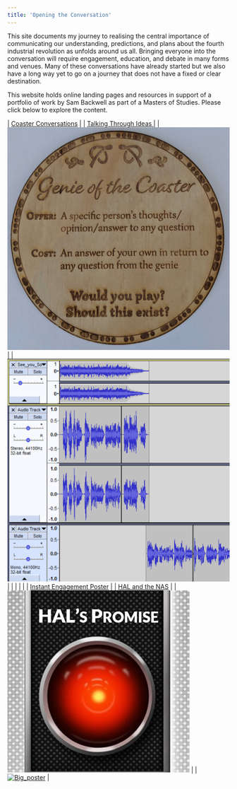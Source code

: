 ```yaml
---
title: 'Opening the Conversation'
---
```


<p>
	This site documents my journey to realising the central importance of communicating our understanding, predictions, and plans about the fourth industrial revolution as unfolds around us all. Bringing everyone into the conversation will require engagement, education, and debate in many forms and venues. Many of these conversations have already started but we also have a long way yet to go on a journey that does not have a fixed or clear destination. 
</p>
<p>
	This website holds online landing pages and resources in support of a portfolio of work by Sam Backwell as part of a Masters of Studies. Please click below to explore the content. 
</p>




| [Coaster Conversations](./coasters) | | [Talking Through Ideas ](./podcast) | 
| [![Coaster1](coasters/img/physical1.jpg)](./coasters) | |  [![Podcast_pic](podcast/thumb.png)](./podcast) | 
| | | |
| [Instant Engagement Poster](HAL/index.html) | | [HAL and the NAS](./NAS) |
| [![HAL_poster](/HAL/thumb.png)](HAL/index.html) | |  [![Big_poster](--)](./NAS) | 






